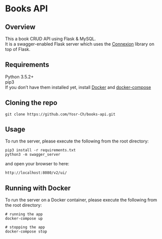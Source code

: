 # Books API

## Overview
This a book CRUD API using Flask & MySQL. <br />
It is a swagger-enabled Flask server which uses the [Connexion](https://github.com/zalando/connexion) library on top of Flask.

## Requirements
Python 3.5.2+ <br />
pip3 <br />
If you don’t have them installed yet, install [Docker](https://docs.docker.com/install/linux/docker-ce/ubuntu/) and [docker-compose](https://docs.docker.com/compose/install/)

## Cloning the repo
    git clone https://github.com/Yosr-Ch/books-api.git 

## Usage
To run the server, please execute the following from the root directory:

    pip3 install -r requirements.txt
    python3 -m swagger_server

and open your browser to here:

    http://localhost:8080/v2/ui/

## Running with Docker

To run the server on a Docker container, please execute the following from the root directory:

    # running the app
    docker-compose up

    # stopping the app
    docker-compose stop
